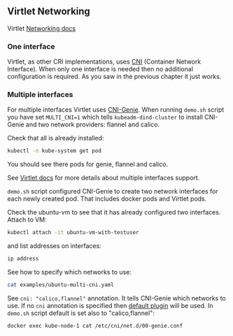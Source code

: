 ## Virtlet Networking

Virtlet [Networking docs](../../networking.md)

### One interface

Virtlet, as other CRI implementations, uses [CNI](https://github.com/containernetworking/cni) (Container Network Interface). When only one interface is needed then no additional configuration is required.
As you saw in the previous chapter it just works.

### Multiple interfaces

For multiple interfaces Virtlet uses [CNI-Genie](https://github.com/Huawei-PaaS/CNI-Genie). When running `demo.sh` script you have set `MULTI_CNI=1` which tells `kubeadm-dind-cluster` to install CNI-Genie and two network providers: flannel and calico.

Check that all is already installed:

```bash
kubectl -n kube-system get pod
```

You should see there pods for genie, flannel and calico.

See [Virtlet docs](../../multiple-interfaces.md) for more details about multiple interfaces support.

`demo.sh` script configured CNI-Genie to create two network interfaces for each newly created pod. That includes docker pods and Virtlet pods.

Check the ubuntu-vm to see that it has already configured two interfaces. Attach to VM:

```bash
kubectl attach -it ubuntu-vm-with-testuser
```

and list addresses on interfaces:

```bash
ip address
```

See how to specify which networks to use:

```bash
cat examples/ubuntu-multi-cni.yaml
```

See `cni: "calico,flannel"` annotation. It tells CNI-Genie which networks to use. If no `cni` annotation is specified then [default plugin](https://github.com/Huawei-PaaS/CNI-Genie/tree/master/docs/default-plugin) will be used.
In `demo.sh` script default is set also to "calico,flannel":

```bash
docker exec kube-node-1 cat /etc/cni/net.d/00-genie.conf
```
